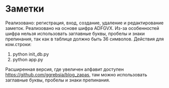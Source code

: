 # Заметки
Реализовано: регистрация, вход, создание, удаление и редактирование заметок.
Реализовано на основе шифра ADFGVX.
Из-за особенностей шифра нельзя использовать заглавные буквы, пробелы и знаки препинания, так как в таблице должно быть 36 символов.
Действия для ком.строки:
1) python init_db.py
2) python app.py

Расширенная версия, где увеличен алфавит доступен https://github.com/ggrebsia/blog_zapas, там можно использовать заглавные буквы, пробелы и знаки препинания.
